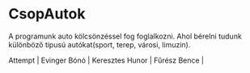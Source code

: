 # CsopAutok

A programunk auto kölcsönzéssel fog foglalkozni.
Ahol bérelni tudunk különböző tipusú autókat(sport, terep, városi, limuzin).

Attempt | Evinger Bónó | Keresztes Hunor | Fűrész Bence |

